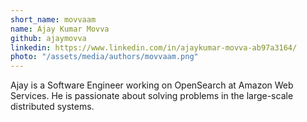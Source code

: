 ```yaml
---
short_name: movvaam
name: Ajay Kumar Movva
github: ajaymovva
linkedin: https://www.linkedin.com/in/ajaykumar-movva-ab97a3164/
photo: "/assets/media/authors/movvaam.png"
---
```


Ajay is a Software Engineer working on OpenSearch at Amazon Web Services. He is passionate about solving problems in the large-scale distributed systems.